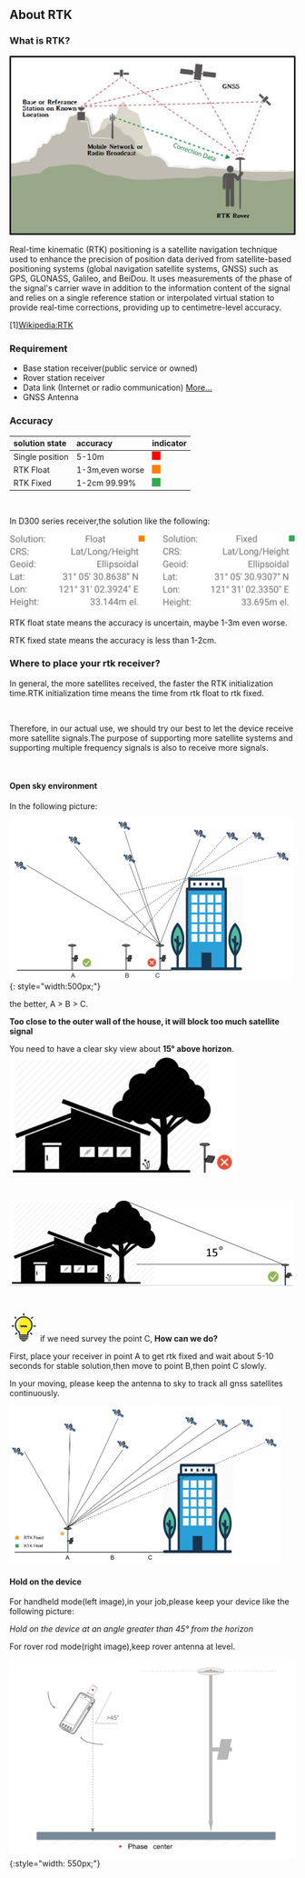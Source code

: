 ## About RTK

### What is RTK?
  ![](images/rtk_survey.jpg)
  
  
  Real-time kinematic (RTK) positioning is a satellite navigation technique used to enhance the precision of position data derived from satellite-based positioning systems (global navigation satellite systems, GNSS) such as GPS, GLONASS, Galileo, and BeiDou. It uses 
measurements of the phase of the signal's carrier wave in addition to the information content of the signal and relies on a single reference station or interpolated virtual 
station to provide real-time corrections, providing up to centimetre-level accuracy. 

  [1][Wikipedia:RTK](https://en.wikipedia.org/wiki/Real-time_kinematic)

### Requirement

* Base station receiver(public service or owned)
* Rover station receiver
* Data link (Internet or radio communication) [More...](../../d303-docs/common/free-ntrip-service/)
* GNSS Antenna

### Accuracy

  | solution state | accuracy | indicator |
  | :--- | :--- | --- |
  | Single position | 5-10m | ![Single](images/single-state.png) |
  | RTK Float | 1-3m,even worse | ![Float](images/float-state.png) |
  | RTK Fixed | 1-2cm 99.99% | ![Fixed](images/fixed-state.png) |
  
  <br>
  
  In D300 series receiver,the solution like the following:
  
  ![](images/rtk-state.png)
  
  RTK float state means the accuracy is uncertain, maybe 1-3m even worse. 
  
  RTK fixed state means the accuracy is less than 1-2cm.
  

  
### Where to place your rtk receiver?
  
  In general, the more satellites received, the faster the RTK initialization time.RTK initialization time means the time from rtk float to rtk fixed.
  
  <br>
  
  Therefore, in our actual use, we should try our best to let the device receive more satellite signals.The purpose of supporting more satellite systems and supporting multiple frequency signals is also to receive more signals.

  <br>

#### Open sky environment
  In the following picture:
  
  ![](images/rtk-place-1.png){: style="width:500px;"}
  
  the better, A > B > C.
  
  **Too close to the outer wall of the house, it will block too much satellite signal**
  
  
  You need to have a clear sky view about **15° above horizon**.
  ![](images/rtk-place-2.png)
  
<br>

  ![](images/rtk-place-3.png)
  
<br>

  ![](../images/tips.png) if we need survey the point C, **How can we do?**
  
  First, place your receiver in point A to get rtk fixed and wait about 5-10 seconds for stable solution,then move to point B,then point C slowly.
  
  In your moving, please keep the antenna to sky to track all gnss satellites continuously.
  
  ![](images/fixed-moving.gif)
  
#### Hold on the device

  For handheld mode(left image),in your job,please keep your device like the following picture:
  
  *Hold on the device at an angle greater than 45° from the horizon*
  
  For rover rod mode(right image),keep rover antenna at level.
  
  ![](images/rover-1.png){:style="width: 550px;"} 
  


  
